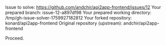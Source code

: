 Issue to solve: https://github.com/andchir/api2app-frontend/issues/12
Your prepared branch: issue-12-a897df98
Your prepared working directory: /tmp/gh-issue-solver-1759927182812
Your forked repository: konard/api2app-frontend
Original repository (upstream): andchir/api2app-frontend

Proceed.